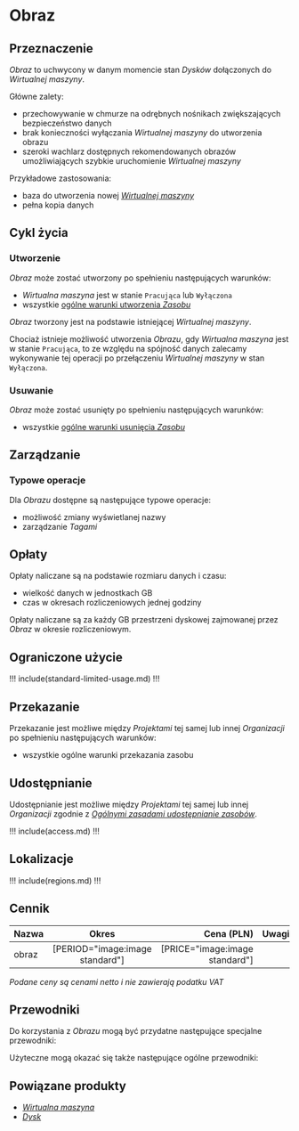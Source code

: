 # Obraz

## Przeznaczenie

*Obraz* to uchwycony w danym momencie stan *Dysków* dołączonych do *Wirtualnej maszyny*.

Główne zalety:

 * przechowywanie w chmurze na odrębnych nośnikach zwiększających bezpieczeństwo danych
 * brak konieczności wyłączania *Wirtualnej maszyny* do utworzenia obrazu
 * szeroki wachlarz dostępnych rekomendowanych obrazów umożliwiających szybkie uruchomienie *Wirtualnej maszyny*

Przykładowe zastosowania:

 * baza do utworzenia nowej *[Wirtualnej maszyny](/resource/compute/virtual-machine.md)*
 * pełna kopia danych

## Cykl życia

### Utworzenie

*Obraz* może zostać utworzony po spełnieniu następujących warunków:

 * *Wirtualna maszyna* jest w stanie `Pracująca` lub `Wyłączona`
 * wszystkie [ogólne warunki utworzenia *Zasobu*](/platform/resource.md#utworzenie)

*Obraz* tworzony jest na podstawie istniejącej *Wirtualnej maszyny*.

Chociaż istnieje możliwość utworzenia *Obrazu*, gdy *Wirtualna maszyna* jest w stanie `Pracująca`, to ze względu na spójność danych zalecamy wykonywanie tej operacji po przełączeniu *Wirtualnej maszyny*  w stan `Wyłączona`.

### Usuwanie

*Obraz* może zostać usunięty po spełnieniu następujących warunków:

 * wszystkie [ogólne warunki usunięcia *Zasobu*](/platform/resource.md#usuniecie)

## Zarządzanie

### Typowe operacje

Dla *Obrazu* dostępne są następujące typowe operacje:

 * możliwość zmiany wyświetlanej nazwy
 * zarządzanie *Tagami*

## Opłaty

Opłaty naliczane są na podstawie rozmiaru danych i czasu:

 * wielkość danych w jednostkach GB
 * czas w okresach rozliczeniowych jednej godziny

Opłaty naliczane są za każdy GB przestrzeni dyskowej zajmowanej przez *Obraz* w okresie rozliczeniowym.

## Ograniczone użycie

!!! include(standard-limited-usage.md) !!!

## Przekazanie

Przekazanie jest możliwe między *Projektami* tej samej lub innej *Organizacji* po spełnieniu następujących warunków:

 * wszystkie ogólne warunki przekazania zasobu

## Udostępnianie

Udostępnianie jest możliwe między *Projektami* tej samej lub innej *Organizacji* zgodnie z *[Ogólnymi zasadami udostępnianie zasobów](/platform/resource.md)*.

!!! include(access.md) !!!

## Lokalizacje

!!! include(regions.md) !!!

## Cennik

Nazwa              | Okres                           | Cena (PLN)                     | Uwagi
------------------ | :-----------------------------: | -----------------------------: | :----:
obraz              | [PERIOD="image:image standard"] | [PRICE="image:image standard"] |

*Podane ceny są cenami netto i nie zawierają podatku VAT*

## Przewodniki

Do korzystania z *Obrazu* mogą być przydatne następujące specjalne przewodniki:

<PageList path_re="guide/storage/image/"/>

Użyteczne mogą okazać się także następujące ogólne przewodniki:

<PageList path_re="guide/resource/"/>

## Powiązane produkty

 * *[Wirtualna maszyna](/resource/compute/virtual-machine.md)*
 * *[Dysk](/resource/storage/disk.md)*
